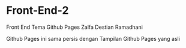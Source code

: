 # Front-End-2
Front End Tema Github Pages
Zalfa Destian Ramadhani 


Github Pages ini sama persis dengan Tampilan Github Pages yang asli
